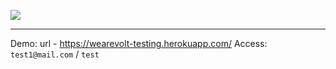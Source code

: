 ![](https://travis-ci.org/LukinEgor/wearevolt-testing.svg?branch=master)

---
Demo: url - https://wearevolt-testing.herokuapp.com/
Access: `test1@mail.com` / `test`
